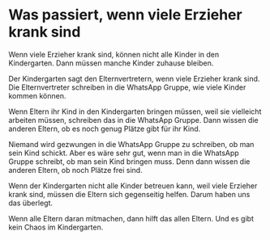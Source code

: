 # Was passiert, wenn viele Erzieher krank sind

Wenn viele Erzieher krank sind, können nicht alle Kinder in den Kindergarten. Dann müssen manche Kinder zuhause bleiben.

Der Kindergarten sagt den Elternvertretern, wenn viele Erzieher krank sind. Die Elternvertreter schreiben in die WhatsApp Gruppe, wie viele Kinder kommen können.

Wenn Eltern ihr Kind in den Kindergarten bringen müssen, weil sie vielleicht arbeiten müssen, schreiben das in die WhatsApp Gruppe. Dann wissen die anderen Eltern, ob es noch genug Plätze gibt für ihr Kind.

Niemand wird gezwungen in die WhatsApp Gruppe zu schreiben, ob man sein Kind schickt. Aber es wäre sehr gut, wenn man in die WhatsApp Gruppe schreibt, ob man sein Kind bringen muss. Denn dann wissen die anderen Eltern, ob noch Plätze frei sind.

Wenn der Kindergarten nicht alle Kinder betreuen kann, weil viele Erzieher krank sind, müssen die Eltern sich gegenseitig helfen. Darum haben uns das überlegt.

Wenn alle Eltern daran mitmachen, dann hilft das allen Eltern. Und es gibt kein Chaos im Kindergarten.